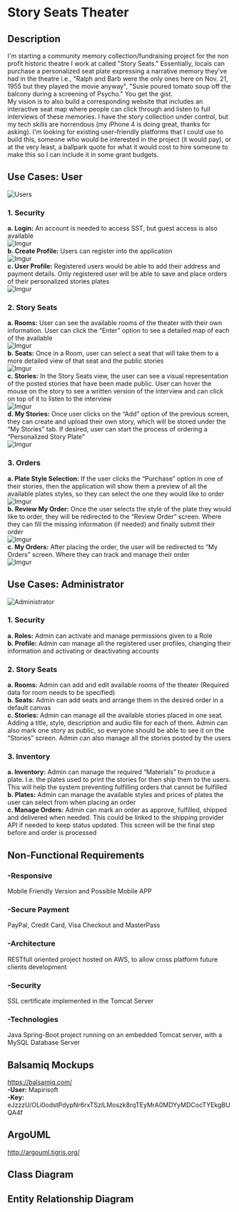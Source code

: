 # Story Seats Theater

## Description

I'm starting a community memory collection/fundraising project for the non profit historic theatre I work at called "Story Seats." Essentially, locals can purchase a personalized seat plate expressing a narrative memory they've had in the theatre i.e., "Ralph and Barb were the only ones here on Nov. 21, 1955 but they played the movie anyway", "Susie poured tomato soup off the balcony during a screening of Psycho." You get the gist.  
My vision is to also build a corresponding website that includes an interactive seat map where people can click through and listen to full interviews of these memories. I have the story collection under control, but my tech skills are horrendous (my iPhone 4 is doing great, thanks for asking). I'm looking for existing user-friendly platforms that I could use to build this, someone who would be interested in the project (it would pay), or at the very least, a ballpark quote for what it would cost to hire someone to make this so I can include it in some grant budgets.   

## Use Cases: User
![Users](https://i.imgur.com/0M2ccAk.png)

### 1. Security

**a. Login:** An account is needed to access SST, but guest access is also available  
![Imgur](https://i.imgur.com/8qvUzdZ.png)  
**b. Create Profile:** Users can register into the application  
![Imgur](https://i.imgur.com/MmcFuyY.png)  
**c. User Profile:** Registered users would be able to add their address and payment details. Only registered user will be able to save and place orders of their personalized stories plates  
![Imgur](https://i.imgur.com/XcOJkiP.png)  
### 2. Story Seats

**a. Rooms:** User can see the available rooms of the theater with their own information. User can click the “Enter” option to see a detailed map of each of the available  
![Imgur](https://i.imgur.com/8RhV6Fm.png)  
**b. Seats:** Once in a Room, user can select a seat that will take them to a more detailed view of that seat and the public stories  
![Imgur](https://i.imgur.com/8OolLKP.png)  
**c. Stories:** In the Story Seats view, the user can see a visual representation of the posted stories that have been made public. User can hover the mouse on the story to see a written version of the interview and can click on top of it to listen to the interview  
![Imgur](https://i.imgur.com/jOqb1u2.png)  
**d. My Stories:** Once user clicks on the “Add” option of the previous screen, they can create and upload their own story, which will be stored under the “My Stories” tab. If desired, user can start the process of ordering a “Personalized Story Plate”   
![Imgur](https://i.imgur.com/p6PgmSJ.png)  

### 3. Orders

**a. Plate Style Selection:** If the user clicks the “Purchase” option in one of their stories, then the application will show them a preview of all the available plates styles, so they can select the one they would like to order  
![Imgur](https://i.imgur.com/8hZCGNT.png)  
**b. Review My Order:** Once the user selects the style of the plate they would like to order, they will be redirected to the “Review Order” screen. Where they can fill the missing information (if needed) and finally submit their order  
![Imgur](https://i.imgur.com/naTOIha.png)  
**c. My Orders:** After placing the order, the user will be redirected to “My Orders” screen. Where they can track and manage their order  
![Imgur](https://i.imgur.com/j09mAk8.png)  

## Use Cases: Administrator

![Administrator](https://i.imgur.com/fpjel24.png)

### 1. Security

**a. Roles:** Admin can activate and manage permissions given to a Role  
**b. Profile:** Admin can manage all the registered user profiles, changing their information and activating or deactivating accounts  

### 2. Story Seats

**a. Rooms:** Admin can add and edit available rooms of the theater (Required data for room needs to be specified)  
**b. Seats:** Admin can add seats and arrange them in the desired order in a default canvas  
**c. Stories:** Admin can manage all the available stories placed in one seat. Adding a title, style, description and audio file for each of them. Admin can also mark one story as public, so everyone should be able to see it on the “Stories” screen. Admin can also manage all the stories posted by the users  

### 3. Inventory

**a. Inventory:** Admin can manage the required “Materials” to produce a plate. I.e. the plates used to print the stories for then ship them to the users. This will help the system preventing fulfilling orders that cannot be fulfilled  
**b. Plates:** Admin can manage the available styles and prices of plates the user can select from when placing an order  
**c. Manage Orders:** Admin can mark an order as approve, fulfilled, shipped and delivered when needed. This could be linked to the shipping provider API if needed to keep status updated. This screen will be the final step before and order is processed  


## Non-Functional Requirements

### -Responsive
Mobile Friendly Version and Possible Mobile APP

### -Secure Payment
PayPal, Credit Card, Visa Checkout and MasterPass

### -Architecture
RESTfull oriented project hosted on AWS, to allow cross platform future clients development

### -Security
SSL certificate implemented in the Tomcat Server

### -Technologies
Java Spring-Boot project running on an embedded Tomcat server, with a MySQL Database Server

## Balsamiq Mockups
https://balsamiq.com/  
**-User:** Mapirisoft  
**-Key:** eJzzzU/OLi0odstPdypNr6rxTSzILMoszk8rqTEyMrA0MDYyMDCocTYEkgBUQA4f  

## ArgoUML
http://argouml.tigris.org/

## Class Diagram

## Entity Relationship Diagram
